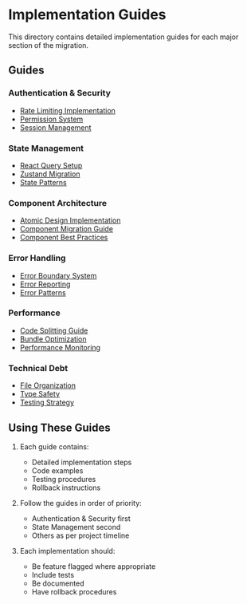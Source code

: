 # Implementation Guides

This directory contains detailed implementation guides for each major section of the migration.

## Guides

### Authentication & Security
- [Rate Limiting Implementation](./auth/rate-limiting.md)
- [Permission System](./auth/permissions.md)
- [Session Management](./auth/sessions.md)

### State Management
- [React Query Setup](./state/react-query.md)
- [Zustand Migration](./state/zustand.md)
- [State Patterns](./state/patterns.md)

### Component Architecture
- [Atomic Design Implementation](./components/atomic-design.md)
- [Component Migration Guide](./components/migration.md)
- [Component Best Practices](./components/best-practices.md)

### Error Handling
- [Error Boundary System](./errors/boundaries.md)
- [Error Reporting](./errors/reporting.md)
- [Error Patterns](./errors/patterns.md)

### Performance
- [Code Splitting Guide](./performance/code-splitting.md)
- [Bundle Optimization](./performance/bundle-optimization.md)
- [Performance Monitoring](./performance/monitoring.md)

### Technical Debt
- [File Organization](./tech-debt/file-organization.md)
- [Type Safety](./tech-debt/type-safety.md)
- [Testing Strategy](./tech-debt/testing.md)

## Using These Guides

1. Each guide contains:
   - Detailed implementation steps
   - Code examples
   - Testing procedures
   - Rollback instructions

2. Follow the guides in order of priority:
   - Authentication & Security first
   - State Management second
   - Others as per project timeline

3. Each implementation should:
   - Be feature flagged where appropriate
   - Include tests
   - Be documented
   - Have rollback procedures 